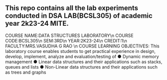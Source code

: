 This repo contains all the lab experiments conducted in DSA LAB(BCSL305) of academic year 2k23-24 MITE.
----------------------------------------------------------------------------------------------------------------------------------------
COURSE NAME:DATA STRUCTURES LABORATORY\n
COURSE CODE:BCSL305\n
SEM:3RD\n
YEAR:2K23-24\n
CREDIT:1\n
FACULTY:MRS.VASUDHA G RAO \n
COURSE LEARNING OBJECTIVES:
This laboratory course enables students to get practical experience in design, develop, implement, analyze and evaluation/testing of
● Dynamic memory management
● Linear data structures and their applications such as stacks, queues and lists
● Non-Linear data structures and their applications such as trees and graphs

